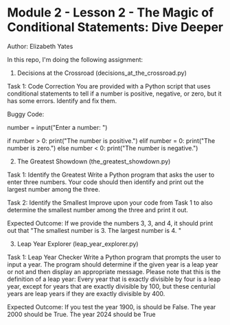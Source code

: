 # Module 2 - Lesson 2 - The Magic of Conditional Statements: Dive Deeper
Author: Elizabeth Yates

In this repo, I'm doing the following assignment: 

1. Decisions at the Crossroad (decisions_at_the_crossroad.py)

Task 1: Code Correction 
You are provided with a Python script that uses conditional statements to tell if a number is positive, negative, or zero, but it has some errors. Identify and fix them.

Buggy Code:

number = input("Enter a number: ")

if number > 0:
    print("The number is positive.")
elif number = 0:
    print("The number is zero.")
else number < 0:
    print("The number is negative.")

2. The Greatest Showdown (the_greatest_showdown.py)

Task 1: Identify the Greatest 
Write a Python program that asks the user to enter three numbers. Your code should then identify and print out the largest number among the three.

Task 2: Identify the Smallest 
Improve upon your code from Task 1 to also determine the smallest number among the three and print it out.

Expected Outcome: If we provide the numbers 3, 3, and 4, it should print out that "The smallest number is 3. The largest number is 4. "

3. Leap Year Explorer (leap_year_explorer.py)

Task 1: Leap Year Checker 
Write a Python program that prompts the user to input a year. The program should determine if the given year is a leap year or not and then display an appropriate message. Please note that this is the definition of a leap year: Every year that is exactly divisible by four is a leap year, except for years that are exactly divisible by 100, but these centurial years are leap years if they are exactly divisible by 400.

Expected Outcome: If you test the year 1900, is should be False. The year 2000 should be True. The year 2024 should be True
